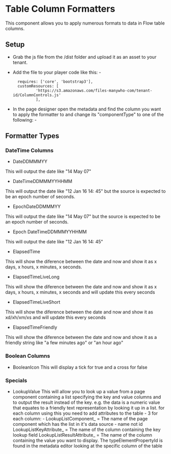 # Table Column Formatters

This component allows you to apply numerous formats to data in Flow table columns.


## Setup

- Grab the js file from the /dist folder and upload it as an asset to your tenant.

- Add the file to your player code like this: -

        requires: ['core', 'bootstrap3'],
        customResources: [
                'https://s3.amazonaws.com/files-manywho-com/tenant-id/ColumnControls.js'
                ],

- In the page designer open the metadata and find the column you want to apply the formatter to and change its "componentType" to one of the following: -

## Formatter Types

### DateTime Columns

- DateDDMMMYY

This will output the date like "14 May 07"

- DateTimeDDMMMYYHHMM

This will output the date like "12 Jan 16 14: 45" but the source is expected to be an epoch number of seconds.

- EpochDateDDMMMYY

This will output the date like "14 May 07" but the source is expected to be an epoch number of seconds.

- Epoch DateTimeDDMMMYYHHMM

This will output the date like "12 Jan 16 14: 45"

- ElapsedTime

This will show the diference between the date and now and show it as x days, x hours, x minutes, x seconds.

- ElapsedTimeLiveLong

This will show the diference between the date and now and show it as x days, x hours, x minutes, x seconds and will update this every seconds

- ElapsedTimeLiveShort	

This will show the diference between the date and now and show it as xd/xh/xm/xs and will update this every seconds

- ElapsedTimeFriendly		

This will show the diference between the date and now and show it as a friendly string like "a few minutes ago" or "an hour ago"

### Boolean Columns

- BooleanIcon				This will display a tick for true and a cross for false


### Specials

- LookupValue				This will allow you to look up a value from a page component containing a list specifying the key and value columns and to 
						output the result instead of the key. e.g. the data is a numeric value that equates to a friendly text representation by looking it up in a list.
						for each column using this you need to add attributes to the table  - 3 for each column: -
						LookupListComponent_<typeElementPropertyId of the column>  =  The name of the page component which has the list in it's data source - name not id
						LookupListKeyAttribute_<typeElementPropertyId of the column>  =  The name of the column containing the key lookup field
						LookupListResultAttribute_<typeElementPropertyId of the column>  =  The name of the column containing the value you want to display.
						The typeElementPropertyId is found in the metadata editor looking at the specific column of the table
